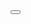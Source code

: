 <html lang="pt-br">
<head>
    <meta charset="UTF-8">
    <meta http-equiv="X-UA-Compatible" content="IE=edge">
    <meta name="viewport" content="width=device-width, initial-scale=1.0">
    <link rel="stylesheet" type="text/css" href="/estilo1.css">
    <title>Página Inicial</title>
</head>
<body id="body1">
    <div class="btn">
        <button id="btn-festa" onclick="goParty()"></button>
    </div>
    <script src="/javascript.js"></script> 
</body>
</html>
